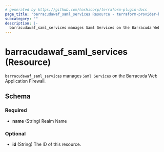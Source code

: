 ```yaml
---
# generated by https://github.com/hashicorp/terraform-plugin-docs
page_title: "barracudawaf_saml_services Resource - terraform-provider-barracudawaf"
subcategory: ""
description: |-
  barracudawaf_saml_services manages Saml Services on the Barracuda Web Application Firewall.
---
```


# barracudawaf_saml_services (Resource)

`barracudawaf_saml_services` manages `Saml Services` on the Barracuda Web Application Firewall.



<!-- schema generated by tfplugindocs -->
## Schema

### Required

- **name** (String) Realm Name

### Optional

- **id** (String) The ID of this resource.


